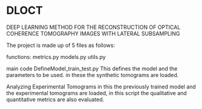# DLOCT
DEEP LEARNING METHOD FOR THE RECONSTRUCTION OF OPTICAL COHERENCE TOMOGRAPHY IMAGES WITH LATERAL SUBSAMPLING

The project is made up of 5 files as follows:

functions:
metrics.py
models.py
utils.py

main code
DefineModel_train_test.py
This defines the model and the parameters to be used. in these the synthetic tomograms are loaded.


Analyzing Experimental Tomograms
in this the previously trained model and the experimental tomograms are loaded, in this script the qualitative and quantitative metrics are also evaluated.

